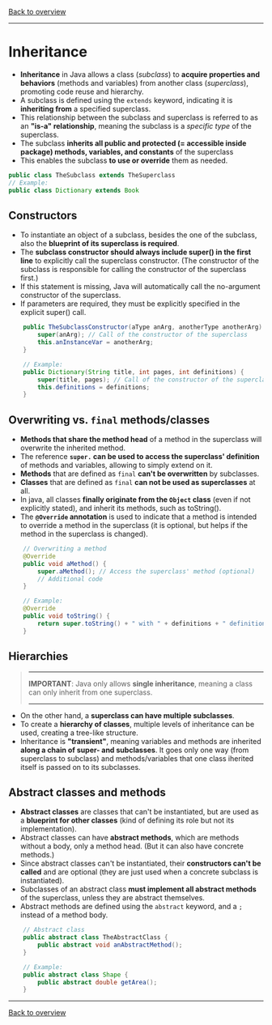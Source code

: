 [Back to overview](./00_Java_SyntaxGuide.md)

---
# Inheritance

- **Inheritance** in Java allows a class (*subclass*) to **acquire properties and behaviors** (methods and variables) from another class (*superclass*), promoting code reuse and hierarchy.
- A subclass is defined using the `extends` keyword, indicating it is **inheriting from** a specified superclass.
- This relationship between the subclass and superclass is referred to as an **"is-a" relationship**, meaning the subclass is a *specific type* of the superclass.
- The subclass **inherits all public and protected (= accessible inside package) methods, variables, and constants** of the superclass
- This enables the subclass **to use or override** them as needed.

```java
public class TheSubclass extends TheSuperclass
// Example:
public class Dictionary extends Book
```

## Constructors

- To instantiate an object of a subclass, besides the one of the subclass, also the **blueprint of its superclass is required**.
- The **subclass constructor should always include super() in the first line** to explicitly call the superclass constructor. (The constructor of the subclass is responsible for calling the constructor of the superclass first.)
- If this statement is missing, Java will automatically call the no-argument constructor of the superclass.
- If parameters are required, they must be explicitly specified in the explicit super() call.

```java
    public TheSubclassConstructor(aType anArg, anotherType anotherArg) {
        super(anArg); // Call of the constructor of the superclass
        this.anInstanceVar = anotherArg;
    }

    // Example:
    public Dictionary(String title, int pages, int definitions) {
        super(title, pages); // Call of the constructor of the superclass
        this.definitions = definitions;
    }
```


## Overwriting vs. `final` methods/classes

- **Methods that share the method head** of a method in the superclass will overwrite the inherited method.
- The reference **`super.` can be used to access the superclass' definition** of methods and variables, allowing to simply extend on it.
- **Methods** that are defined as `final` **can't be overwritten** by subclasses.
- **Classes** that are defined as `final` **can not be used as superclasses** at all.
- In java, all classes **finally originate from the `Object` class** (even if not explicitly stated), and inherit its methods, such as toString().
- The **`@Override` annotation** is used to indicate that a method is intended to override a method in the superclass (it is optional, but helps if the method in the superclass is changed).

```java
    // Overwriting a method
    @Override
    public void aMethod() {
        super.aMethod(); // Access the superclass' method (optional)
        // Additional code
    }

    // Example:
    @Override
    public void toString() {
        return super.toString() + " with " + definitions + " definitions";
    }
```


## Hierarchies
> ____________
> **IMPORTANT**: Java only allows **single inheritance**, meaning a class can only inherit from one superclass.
>_____________
- On the other hand, a **superclass can have multiple subclasses**.
- To create a **hierarchy of classes**, multiple levels of inheritance can be used, creating a tree-like structure.
- Inheritance is **"transient"**, meaning variables and methods are inherited **along a chain of super- and subclasses**. It goes only one way (from superclass to subclass) and methods/variables that one class iherited itself is passed on to its subclasses.


## Abstract classes and methods

- **Abstract classes** are classes that can't be instantiated, but are used as a **blueprint for other classes** (kind of defining its role but not its implementation).
- Abstract classes can have **abstract methods**, which are methods without a body, only a method head. (But it can also have concrete methods.)
- Since abstract classes can't be instantiated, their **constructors can't be called** and are optional (they are just used when a concrete subclass is instantiated).
- Subclasses of an abstract class **must implement all abstract methods** of the superclass, unless they are abstract themselves.
- Abstract methods are defined using the `abstract` keyword, and a `;` instead of a method body.

```java
    // Abstract class
    public abstract class TheAbstractClass {
        public abstract void anAbstractMethod();
    }

    // Example:
    public abstract class Shape {
        public abstract double getArea();
    }
```

---

[Back to overview](./00_Java_SyntaxGuide.md)
